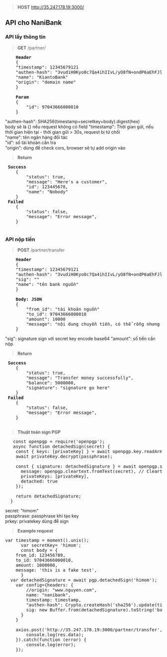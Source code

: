 >**HOST** http://35.247.178.19:3000/

## API cho NaniBank

### API lấy thông tin


>**GET** /partner/  

<pre>
    <b>Header</b>  
    {  
    "timestamp": 12345679121  
    "authen-hash": "3vudiH0Kyo8c7Qa4ihIIvL/yO8fN+ondP6aEhFJlZTA="
    "name": "KiantoBank"
    "origin": "domain name"
    }  

    <b>Param</b>  
    {   
        "id": 97043666000010  
    }  
</pre>  


"authen-hash": SHA256(timestamp+secretkey+body).digest(hex)  
body sẽ là {} nếu request không có field
 "timestamp": Thời gian gửi, nếu thời gian hiện tại - thời gian gửi > 30s, request bị từ chối  
 "name": tên ngân hàng đối tác  
 "id": số tài khoản cần tra  
 "origin": dùng để check cors, browser sẽ tự add origin vào
 

>**Return**  
 <pre>
 <b>Success</b>
    {  
        "status": true,  
        "message": "Here's a customer",  
        "id": 123445678,  
        "name": "Nobody"  
    }  
 <b>Failed</b>
    {  
        "status": false,  
        "message": "Error message",    
    }  
 </pre>

### API nộp tiền


>**POST** /partner/transfer

<pre>
    <b>Header</b>   
    {  
    "timestamp": 12345679121  
    "authen-hash": "3vudiH0Kyo8c7Qa4ihIIvL/yO8fN+ondP6aEhFJlZTA="  
    "sig": ""  
    "name": "tên bank nguồn"
    }  

    <b>Body: JSON</b>   
    {  
        "from_id": "tài khoản nguồn"
        "to_id": 97043666000010  
        "amount": 10000
        "message": "nội dung chuyển tiền, có thể rỗng nhưng phải có field"
    }  
</pre>

 "sig": signature sign với secret key encode base64
 "amount": số tiền cần nộp  

>**Return**  
 <pre>
 <b>Success</b>
    {  
        "status": true,  
        "message": "Transfer money successfully",  
        "balance": 5000000,  
        "signature": "signature go here"  
    }  
 <b>Failed</b>
    {  
        "status": false,  
        "message": "Error message",    
    }  
 </pre>
 
 >**Thuật toán sign PGP**

<pre>
   const openpgp = require('openpgp');
   async function detachedSign(secret) {
    const { keys: [privateKey] } = await openpgp.key.readArmored(prkey);
    await privateKey.decrypt(passphrase);
  
    const { signature: detachedSignature } = await openpgp.sign({
      message: openpgp.cleartext.fromText(secret), // CleartextMessage or Message object
      privateKeys: [privateKey],                            // for signing
      detached: true
    });
  
    return detachedSignature;
  }
</pre>

secret: "himom" <br/>
passphrase: passphrase khi tạo key<br/>
prkey: privatekey dùng để sign<br/>

>**Example request**

<pre>
var timestamp = moment().unix();
      var secretKey= 'himom';
      const body = {
    from_id: 123456789,
    to_id: 97043666000010,
    amount: 1000000,
    message: 'this is a fake test',
      }
  var detachedSignature = await pgp.detachedSign('himom');
    var config={headers: {
        //origin: "www.nguyen.com",
        name: "nanibank",
        timestamp: timestamp,
        "authen-hash": Crypto.createHash('sha256').update(timestamp + secretKey + JSON.stringify(body)).digest('hex'),
        sig: new Buffer.from(detachedSignature).toString('base64'),
      }
    }
      
    axios.post('http://35.247.178.19:3000/partner/transfer',body, config).then(function (res) {
        console.log(res.data);
    }).catch(function (error) {
        console.log(error);
    });
</pre>

